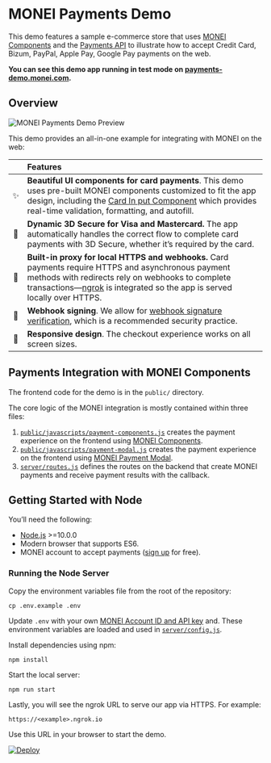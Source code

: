 # MONEI Payments Demo

This demo features a sample e-commerce store that uses [MONEI Components](https://docs.monei.com/docs/monei-js-overview) and the [Payments API](https://docs.monei.com/api/#tag/Payments) to illustrate how to accept Credit Card, Bizum, PayPal, Apple Pay, Google Pay payments on the web.

**You can see this demo app running in test mode on [payments-demo.monei.com](https://payments-demo.monei.com).**

## Overview

![MONEI Payments Demo Preview](public/images/preview.png)

This demo provides an all-in-one example for integrating with MONEI on the web:

<!-- prettier-ignore -->
|     | Features
:---: | :---
✨ | **Beautiful UI components for card payments**. This demo uses pre-built MONEI components customized to fit the app design, including the [Card In put Component](https://docs.monei.com/docs/monei-js-overview) which provides real-time validation, formatting, and autofill.
🔐 | **Dynamic 3D Secure for Visa and Mastercard.** The app automatically handles the correct flow to complete card payments with 3D Secure, whether it’s required by the card.
🚀 | **Built-in proxy for local HTTPS and webhooks.** Card payments require HTTPS and asynchronous payment methods with redirects rely on webhooks to complete transactions—[ngrok](https://ngrok.com/) is integrated so the app is served locally over HTTPS.
🔧 | **Webhook signing**. We allow for [webhook signature verification](https://docs.monei.com/docs/verify-signature), which is a recommended security practice.
📱 | **Responsive design**. The checkout experience works on all screen sizes.

## Payments Integration with MONEI Components

The frontend code for the demo is in the `public/` directory.

The core logic of the MONEI integration is mostly contained within three files:

1.  [`public/javascripts/payment-components.js`](public/javascript/payment-components.js) creates the payment experience on the frontend using [MONEI Components](https://docs.monei.com/docs/monei-js-overview).
2.  [`public/javascripts/payment-modal.js`](public/javascript/payment-modal.js) creates the payment experience on the frontend using [MONEI Payment Modal](https://docs.monei.com/docs/use-payment-modal).
3.  [`server/routes.js`](server/routes.js) defines the routes on the backend that create MONEI payments and receive payment results with the callback.

## Getting Started with Node

You’ll need the following:

- [Node.js](http://nodejs.org) >=10.0.0
- Modern browser that supports ES6.
- MONEI account to accept payments ([sign up](https://dashboard.monei.com/?action=signUp) for free).

### Running the Node Server

Copy the environment variables file from the root of the repository:

    cp .env.example .env

Update `.env` with your own [MONEI Account ID and API key](https://dashboard.monei.com/settings/api) and. These environment variables are loaded and used in [`server/config.js`](/server/config.js).

Install dependencies using npm:

    npm install

Start the local server:

    npm run start

Lastly, you will see the ngrok URL to serve our app via HTTPS. For example:

    https://<example>.ngrok.io

Use this URL in your browser to start the demo.

[![Deploy](https://www.herokucdn.com/deploy/button.svg)](https://heroku.com/deploy)
